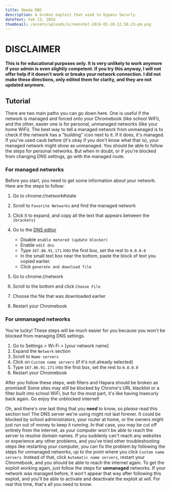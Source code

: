 ```yaml
---
title: Omada DNS
description: A broken exploit that used to bypass Securly
dateText: Feb 13, 2024
thumbnail: /assets/uploads/screenshot-2024-02-10-12.50.23-pm.png
---
```

# **DISCLAIMER**

**This is for educational purposes only. It is very unlikely to work anymore if your admin is even slightly competent. If you try this anyway, I will not offer help if it doesn't work or breaks your network connection. I did not make these directions, only edited them for clarity, and they are not updated anymore.**

## Tutorial

There are two main paths you can go down here. One is useful if the network is managed and forced onto your Chromebook (like school WiFi), and the other, easier one is for personal, unmanaged networks (like your home WiFi). The best way to tell a managed network from unmanaged is to check if the network has a "building" icon next to it. If it does, it's managed. If you've used caub before (it's okay if you don't know what that is), your managed network might show as unmanaged. You should be able to follow the steps for personal networks. But when in doubt, or if you're blocked from changing DNS settings, go with the managed route.

### For managed networks

Before you start, you need to get some information about your network. Here are the steps to follow:

1. Go to chrome://network#state
2. Scroll to `Favorite Networks` and find the managed network
3. Click it to expand, and copy all the text that appears between the `{brackets}`
4. Go to the [DNS editor](/projects/caubdns)

   * Disable `enable metered (update blocker)`
   * Enable `edit dns`
   * Type `167.86.91.171` into the first box, set the rest to `0.0.0.0`
   * In the small text box near the bottom, paste the block of text you copied earlier.
   * Click `generate and download file`
5. Go to chrome://network
6. Scroll to the bottom and click `Choose File`
7. Choose the file that was downloaded earlier
8. Restart your Chromebook

### For unmanaged networks

You're lucky! These steps will be much easier for you because you won't be blocked from managing DNS settings.

1. Go to Settings > Wi-Fi > \[your network name]
2. Expand the `Network` section
3. Scroll to `Name servers`
4. Click on `Custom name servers` (if it's not already selected)
5. Type `167.86.91.171` into the first box, set the rest to `0.0.0.0`
6. Restart your Chromebook

After you follow these steps, web filters and Hapara should be broken as promised! Some sites may still be blocked by Chrome's URL blacklist or a filter built into school WiFi, but for the most part, it's like having Insecurly back again. Go enjoy the unblocked internet!

Oh, and there's one last thing that you **need** to know, so *please* read this section too! The DNS server we're using might not last forever. It could be blocked by school administrators, your router at home, or the owners might just run out of money to keep it running. In that case, you may be cut off entirely from the internet, as your computer won't be able to reach the server to resolve domain names. If you suddenly can't reach any websites or experience any other problems, and you've tried other troubleshooting steps like restarting your computer, you can fix the problem by following the steps for unmanaged networks, up to the point where you click `Custom name servers`. Instead of that, click `Automatic name servers`, restart your Chromebook, and you should be able to reach the internet again. To get the exploit working again, just follow the steps for **unmanaged** networks. If your network was managed before, it won't appear that way after following this exploit, and you'll be able to activate and deactivate the exploit at will. For real this time, that's all you need to know.
